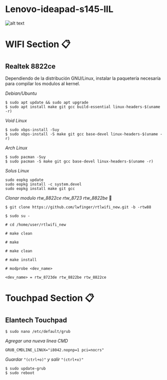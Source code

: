 # Lenovo-ideapad-s145-llL 
![alt text](https://raw.githubusercontent.com/kakohn/Lenovo-ideapad-s145-llL/blob/master/desktop.png)

# WIFI Section 📋

## Realtek 8822ce
Dependiendo de la distribución GNU/Linux, instalar la paquetería necesaría para compilar los modulos al kernel.

_Debian/Ubuntu_
```
$ sudo apt update && sudo apt upgrade
$ sudo apt install make git gcc build-essential linux-headers-$(uname -r)
```
_Void Linux_
```
$ sudo xbps-install -Suy
$ sudo xbps-install -S make git gcc base-devel linux-headers-$(uname -r)
```
_Arch Linux_
```
$ sudo pacman -Suy
$ sudo pacman -S make git gcc base-devel linux-headers-$(uname -r)
```
_Solus Linux_
```
sudo eopkg update
sudo eopkg install -c system.devel
sudo eopkg install make git gcc
```
_Clonar modulo rtw_8822ce rtw_8723 rtw_8822be_ 🔧
```
$ git clone https://github.com/lwfinger/rtlwifi_new.git -b -rtw88

$ sudo su -

# cd /home/user/rtlwifi_new

# make clean

# make 

# make clean

# make install

# modprobe <dev_name>

<dev_name> = rtw_8723de rtw_8822be rtw_8822ce 
```
# Touchpad Section 📋
## Elantech Touchpad
```
$ sudo nano /etc/default/grub
```
_Agregar una nueva linea CMD_
```
GRUB_CMDLINE_LINUX="i8042.nopnp=1 pci=nocrs"
```
_Guardar_ ```"(ctrl+o)"``` _y salir_ ```"(ctrl+x)"```
```
$ sudo update-grub
$ sudo reboot
```

